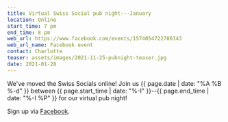 ```yaml
---
title: Virtual Swiss Social pub night---January
location: Online
start_time: 7 pm
end_time: 8 pm
web_url: https://www.facebook.com/events/1574054722786343
web_url_name: Facebook event
contact: Charlotte
teaser: assets/images/2021-11-25-pubnight-teaser.jpg
date: 2021-01-28
---
```


We've moved the Swiss Socials online! Join us {{ page.date | date: "%A %B %-d"
}} between {{ page.start_time | date: "%-I" }}--{{ page.end_time | date: "%-I
%P" }} for our virtual pub night!

Sign up via [Facebook].

[facebook]: <{{ page.web_url }}>
